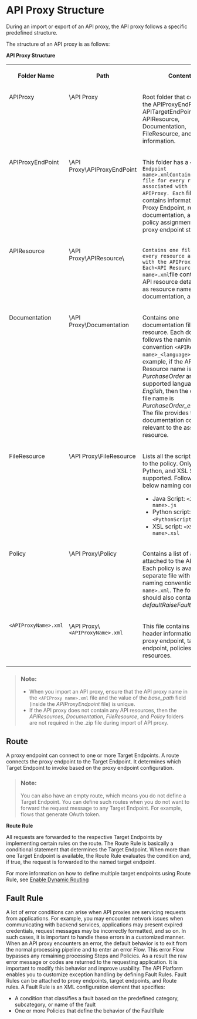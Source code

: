 <!-- loio4dfd54a7546c42cfb8dd157ab1355011 -->

# API Proxy Structure

During an import or export of an API proxy, the API proxy follows a specific predefined structure.

The structure of an API proxy is as follows:

**API Proxy Structure**


<table>
<tr>
<th valign="top">

Folder Name

</th>
<th valign="top">

Path

</th>
<th valign="top">

Contents

</th>
</tr>
<tr>
<td valign="top">

APIProxy

</td>
<td valign="top">

\\API Proxy

</td>
<td valign="top">

Root folder that contains the APIProxyEndPoint, APITargetEndPoint, APIResource, Documentation, FileResource, and Policy information.

</td>
</tr>
<tr>
<td valign="top">

APIProxyEndPoint

</td>
<td valign="top">

\\API Proxy\\APIProxyEndPoint

</td>
<td valign="top">

This folder has a `<Proxy Endpoint name>.xmlContains one file for every resource associated with the APIProxy. Each` file that contains information about Proxy Endpoint, resources, documentation, and the policy assignments on the proxy endpoint stream.

</td>
</tr>
<tr>
<td valign="top">

APIResource

</td>
<td valign="top">

\\API Proxy\\APIResource\\

</td>
<td valign="top">

`Contains one file for every resource associated with the APIProxy. Each<API Resource name>.xml`file contains the API resource details such as resource name, title, documentation, and so on.

</td>
</tr>
<tr>
<td valign="top">

Documentation

</td>
<td valign="top">

\\API Proxy\\Documentation

</td>
<td valign="top">

Contains one documentation file for every resource. Each document follows the naming convention `<APIResource name>_<language>.html`. For example, if the API Resource name is *PurchaseOrder* and the supported language is *English*, then the document file name is *PurchaseOrder\_en.html*. The file provides the documentation content relevant to the associated resource.

</td>
</tr>
<tr>
<td valign="top">

FileResource

</td>
<td valign="top">

\\API Proxy\\FileResource

</td>
<td valign="top">

Lists all the scripts attached to the policy. Only Java, Python, and XSL Scripts are supported. Follow the below naming convention:

-   Java Script: `<JavaScript name>.js`
-   Python script: `<PythonScript name>.py`
-   XSL script: `<XSLScript name>.xsl` 



</td>
</tr>
<tr>
<td valign="top">

Policy

</td>
<td valign="top">

\\API Proxy\\Policy

</td>
<td valign="top">

Contains a list of all policies attached to the API Proxy. Each policy is available as a separate file with the naming convention `<Policy name>.xml`. The folder should also contain a *defaultRaiseFaultPolicy.xml*.

</td>
</tr>
<tr>
<td valign="top">

`<APIProxyName>.xml` 

</td>
<td valign="top">

\\API Proxy\\`<APIProxyName>.xml` 

</td>
<td valign="top">

This file contains the header information of the proxy endpoint, target endpoint, policies, and file resources.

</td>
</tr>
</table>

> ### Note:  
> -   When you import an API proxy, ensure that the API proxy name in the `<APIProxy name>.xml` file and the value of the *base\_path* field \(inside the *APIProxyEndpoint* file\) is unique.
> -   If the API proxy does not contain any API resources, then the *APIResources*, *Documentation*, *FileResource*, and *Policy* folders are not required in the .zip file during import of API proxy.



## Route

A proxy endpoint can connect to one or more Target Endpoints. A route connects the proxy endpoint to the Target Endpoint. It determines which Target Endpoint to invoke based on the proxy endpoint configuration.

> ### Note:  
> You can also have an empty route, which means you do not define a Target Endpoint. You can define such routes when you do not want to forward the request message to any Target Endpoint. For example, flows that generate OAuth token.

**Route Rule**

All requests are forwarded to the respective Target Endpoints by implementing certain rules on the route. The Route Rule is basically a conditional statement that determines the Target Endpoint. When more than one Target Endpoint is available, the Route Rule evaluates the condition and, if true, the request is forwarded to the named target endpoint.

For more information on how to define multiple target endpoints using Route Rule, see [Enable Dynamic Routing](enable-dynamic-routing-49cbe91.md)



## Fault Rule

A lot of error conditions can arise when API proxies are servicing requests from applications. For example, you may encounter network issues when communicating with backend services, applications may present expired credentials, request messages may be incorrectly formatted, and so on. In such cases, it is important to handle these errors in a customized manner. When an API proxy encounters an error, the default behavior is to exit from the normal processing pipeline and to enter an error Flow. This error Flow bypasses any remaining processing Steps and Policies. As a result the raw error message or codes are returned to the requesting application. It is important to modify this behavior and improve usability. The API Platform enables you to customize exception handling by defining Fault Rules. Fault Rules can be attached to proxy endpoints, target endpoints, and Route rules. A Fault Rule is an XML configuration element that specifies:

-   A condition that classifies a fault based on the predefined category, subcategory, or name of the fault
-   One or more Policies that define the behavior of the FaultRule

